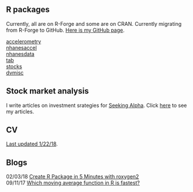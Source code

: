 ## R packages

Currently, all are on R-Forge and some are on CRAN. Currently migrating from R-Forge to GitHub. [Here is my GitHub page](https://github.com/vandomed).

[accelerometry](https://cran.r-project.org/web/packages/accelerometry/index.html) <br>
[nhanesaccel](http://r-forge.r-project.org/R/?group_id=1733) <br>
[nhanesdata](https://r-forge.r-project.org/projects/nhanesdata/) <br>
[tab](https://cran.r-project.org/web/packages/tab/index.html) <br>
[stocks](https://cran.r-project.org/web/packages/stocks/index.html) <br>
[dvmisc](https://cran.r-project.org/web/packages/dvmisc/index.html) <br>

## Stock market analysis

I write articles on investment srategies for [Seeking Alpha](https://seekingalpha.com/). Click [here](https://seekingalpha.com/author/dane-van-domelen/articles#articles) to see my articles.

## CV

[Last updated 1/22/18](https://vandomed.github.io/drv_cv_1_28_18.html).

## Blogs

02/03/18 [Create R Package in 5 Minutes with roxygen2](https://vandomed.github.io/build_rpackage.html) <br>
09/11/17 [Which moving average function in R is fastest?](https://vandomed.github.io/moving_averages.html)
